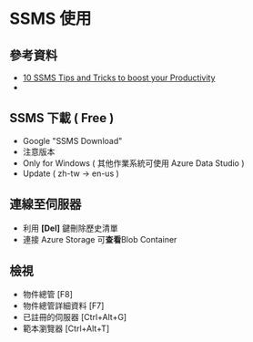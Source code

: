 # SSMS 使用

## 參考資料
* [10 SSMS Tips and Tricks to boost your Productivity](https://www.sqlshack.com/10-ssms-tips-and-tricks-to-boost-your-productivity/)
*


## SSMS 下載 ( Free )
* Google "SSMS Download"
* 注意版本
* Only for Windows ( 其他作業系統可使用 Azure Data Studio )
* Update ( zh-tw →  en-us )

## 連線至伺服器
* 利用 **[Del]** 鍵刪除歷史清單
* 連接 Azure Storage 可**查看**Blob Container


## 檢視
* 物件總管 [F8]
* 物件總管詳細資料 [F7]
* 已註冊的伺服器 [Ctrl+Alt+G]
* 範本瀏覽器 [Ctrl+Alt+T]

